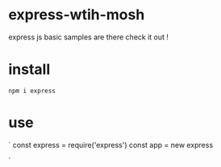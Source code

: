 # express-wtih-mosh
 express js basic samples are there 
 check it out !
 
 # install 
 `npm i express`
 
 # use
 `
 const express = require('express')
 const app = new express
 
 `
